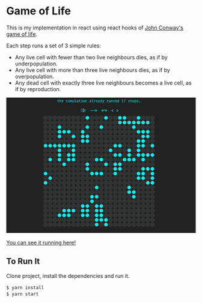 # Game of Life

This is my implementation in react using react hooks of [John Conway's game of life](https://pt.wikipedia.org/wiki/John_Conway).

Each step runs a set of 3 simple rules:

- Any live cell with fewer than two live neighbours dies, as if by underpopulation.
- Any live cell with more than three live neighbours dies, as if by overpopulation.
- Any dead cell with exactly three live neighbours becomes a live cell, as if by reproduction.

[![life](/life.gif "life")](https://leonardoalemax.github.io/life/)

[You can see it running here!](https://leonardoalemax.github.io/life/)

## To Run It

Clone project, install the dependencies and run it.

```bash
$ yarn install
$ yarn start

```
